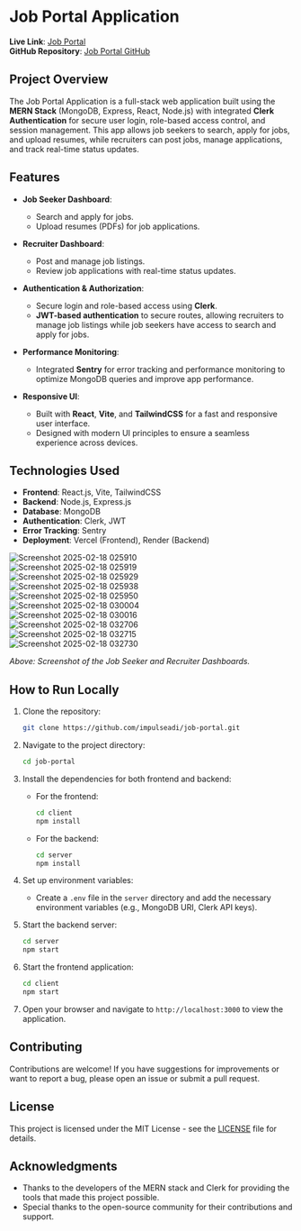 
# Job Portal Application

**Live Link**: [Job Portal](https://job-portal-client-git-main-impulseadis-projects.vercel.app/)  
**GitHub Repository**: [Job Portal GitHub](https://github.com/Obiorachibuike/Apply)  

## Project Overview

The Job Portal Application is a full-stack web application built using the **MERN Stack** (MongoDB, Express, React, Node.js) with integrated **Clerk Authentication** for secure user login, role-based access control, and session management. This app allows job seekers to search, apply for jobs, and upload resumes, while recruiters can post jobs, manage applications, and track real-time status updates.

## Features

- **Job Seeker Dashboard**:
  - Search and apply for jobs.
  - Upload resumes (PDFs) for job applications.
  
- **Recruiter Dashboard**:
  - Post and manage job listings.
  - Review job applications with real-time status updates.
  
- **Authentication & Authorization**:
  - Secure login and role-based access using **Clerk**.
  - **JWT-based authentication** to secure routes, allowing recruiters to manage job listings while job seekers have access to search and apply for jobs.
  
- **Performance Monitoring**:
  - Integrated **Sentry** for error tracking and performance monitoring to optimize MongoDB queries and improve app performance.
  
- **Responsive UI**:
  - Built with **React**, **Vite**, and **TailwindCSS** for a fast and responsive user interface.
  - Designed with modern UI principles to ensure a seamless experience across devices.

## Technologies Used

- **Frontend**: React.js, Vite, TailwindCSS
- **Backend**: Node.js, Express.js
- **Database**: MongoDB
- **Authentication**: Clerk, JWT
- **Error Tracking**: Sentry
- **Deployment**: Vercel (Frontend), Render (Backend)

![Screenshot 2025-02-18 025910](https://github.com/user-attachments/assets/45bdfe2a-1614-495b-99b0-d6f97d6f9b2f)  
![Screenshot 2025-02-18 025919](https://github.com/user-attachments/assets/adfec915-a2a2-4d19-80d1-8d5037a289c4)  
![Screenshot 2025-02-18 025929](https://github.com/user-attachments/assets/18b83c69-db07-4240-8045-c86a30167b65)  
![Screenshot 2025-02-18 025938](https://github.com/user-attachments/assets/154331ec-ba6e-4b53-a1a0-dd3eae3a4d88)  
![Screenshot 2025-02-18 025950](https://github.com/user-attachments/assets/c34209fd-9da4-443e-82fa-7bc18f674fa6)  
![Screenshot 2025-02-18 030004](https://github.com/user-attachments/assets/f757b247-a9d4-49d2-a3a6-40ad621451d9)  
![Screenshot 2025-02-18 030016](https://github.com/user-attachments/assets/c6e0c16a-4c42-4e2d-8604-3796cabafad4)  
![Screenshot 2025-02-18 032706](https://github.com/user-attachments/assets/d4ee4c93-42b3-4d3d-9428-303a81bb00c6)  
![Screenshot 2025-02-18 032715](https://github.com/user-attachments/assets/24cfc95e-6cae-4cc5-bbee-5c6258ca3e1d)  
![Screenshot 2025-02-18 032730](https://github.com/user-attachments/assets/2f993548-61bc-42da-b970-c247269ee891)  

*Above: Screenshot of the Job Seeker and Recruiter Dashboards.*

## How to Run Locally

1. Clone the repository:
   ```bash
   git clone https://github.com/impulseadi/job-portal.git
   ```

2. Navigate to the project directory:
   ```bash
   cd job-portal
   ```

3. Install the dependencies for both frontend and backend:
   - For the frontend:
     ```bash
     cd client
     npm install
     ```
   - For the backend:
     ```bash
     cd server
     npm install
     ```

4. Set up environment variables:
   - Create a `.env` file in the `server` directory and add the necessary environment variables (e.g., MongoDB URI, Clerk API keys).

5. Start the backend server:
   ```bash
   cd server
   npm start
   ```

6. Start the frontend application:
   ```bash
   cd client
   npm start
   ```

7. Open your browser and navigate to `http://localhost:3000` to view the application.

## Contributing

Contributions are welcome! If you have suggestions for improvements or want to report a bug, please open an issue or submit a pull request.

## License

This project is licensed under the MIT License - see the [LICENSE](LICENSE) file for details.

## Acknowledgments

- Thanks to the developers of the MERN stack and Clerk for providing the tools that made this project possible.
- Special thanks to the open-source community for their contributions and support.